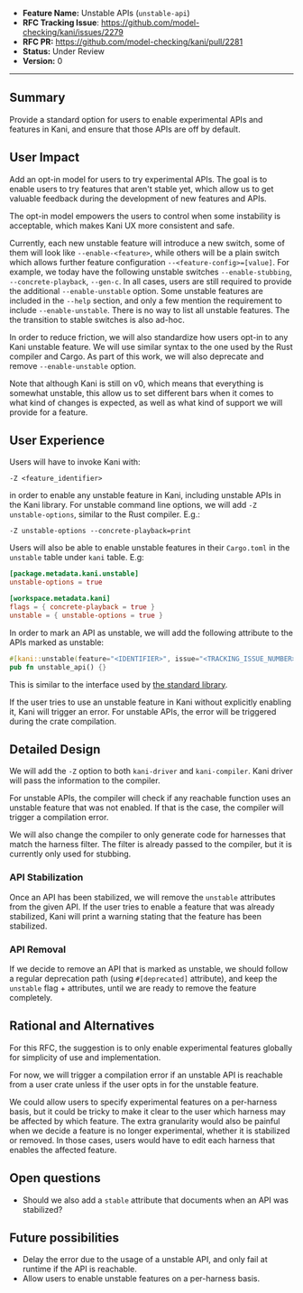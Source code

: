 - **Feature Name:** Unstable APIs (`unstable-api`)
- **RFC Tracking Issue**: <https://github.com/model-checking/kani/issues/2279>
- **RFC PR:** <https://github.com/model-checking/kani/pull/2281>
- **Status:** Under Review
- **Version:** 0

-------------------

## Summary

Provide a standard option for users to enable experimental APIs and features in Kani,
and ensure that those APIs are off by default.

## User Impact

Add an opt-in model for users to try experimental APIs.
The goal is to enable users to try features that aren't stable yet,
which allow us to get valuable feedback during the development of new features and APIs.

The opt-in model empowers the users to control when some instability is acceptable,
which makes Kani UX more consistent and safe.

Currently, each new unstable feature will introduce a new switch, some of them will look like `--enable-<feature>`,
while others will be a plain switch which allows further feature configuration `--<feature-config>=[value]`.
For example, we today have the following unstable switches `--enable-stubbing`, `--concrete-playback`, `--gen-c`.
In all cases, users are still required to provide the additional `--enable-unstable` option.
Some unstable features are included in the `--help` section, and only a few mention the requirement
to include `--enable-unstable`. There is no way to list all unstable features.
The the transition to stable switches is also ad-hoc.

In order to reduce friction, we will also standardize how users opt-in to any Kani unstable feature.
We will use similar syntax to the one used by the Rust compiler and Cargo.
As part of this work, we will also deprecate and remove `--enable-unstable` option.

Note that although Kani is still on v0, which means that everything is somewhat unstable,
this allow us to set different bars when it comes to what kind of changes is expected,
as well as what kind of support we will provide for a feature.

## User Experience

Users will have to invoke Kani with:
```
-Z <feature_identifier>
```
in order to enable any unstable feature in Kani, including unstable APIs in the Kani library.
For unstable command line options, we will add `-Z unstable-options`, similar to the Rust compiler.
E.g.:
```
-Z unstable-options --concrete-playback=print
```

Users will also be able to enable unstable features in their `Cargo.toml` in the `unstable` table
under `kani` table. E.g:
```toml
[package.metadata.kani.unstable]
unstable-options = true

[workspace.metadata.kani]
flags = { concrete-playback = true }
unstable = { unstable-options = true }
```

In order to mark an API as unstable, we will add the following attribute to the APIs marked as unstable:

```rust
#[kani::unstable(feature="<IDENTIFIER>", issue="<TRACKING_ISSUE_NUMBER>", reason="<OPTIONAL_DESCRIPTION>")]
pub fn unstable_api() {}
```

This is similar to the interface used by [the standard library](https://rustc-dev-guide.rust-lang.org/stability.html#unstable).

If the user tries to use an unstable feature in Kani without explicitly enabling it,
Kani will trigger an error. For unstable APIs, the error will be triggered during the crate
compilation.

## Detailed Design

We will add the `-Z` option to both `kani-driver` and `kani-compiler`.
Kani driver will pass the information to the compiler.

For unstable APIs, the compiler will check if any reachable function uses an unstable feature that was not enabled.
If that is the case, the compiler will trigger a compilation error.

We will also change the compiler to only generate code for harnesses that match the harness filter.
The filter is already passed to the compiler, but it is currently only used for stubbing.

### API Stabilization

Once an API has been stabilized, we will remove the `unstable` attributes from the given API.
If the user tries to enable a feature that was already stabilized,
Kani will print a warning stating that the feature has been stabilized.

### API Removal

If we decide to remove an API that is marked as unstable, we should follow a regular deprecation
path (using `#[deprecated]` attribute), and keep the `unstable` flag + attributes, until we are
ready to remove the feature completely.

## Rational and Alternatives

For this RFC, the suggestion is to only enable experimental features globally for simplicity of use and implementation.

For now, we will trigger a compilation error if an unstable API is reachable from a user crate
unless if the user opts in for the unstable feature.

We could allow users to specify experimental features on a per-harness basis,
but it could be tricky to make it clear to the user which harness may be affected by which feature.
The extra granularity would also be painful when we decide a feature is no longer experimental,
whether it is stabilized or removed.
In those cases, users would have to edit each harness that enables the affected feature.

## Open questions

- Should we also add a `stable` attribute that documents when an API was stabilized?

## Future possibilities

- Delay the error due to the usage of a unstable API, and only fail at runtime if the API is reachable.
- Allow users to enable unstable features on a per-harness basis.